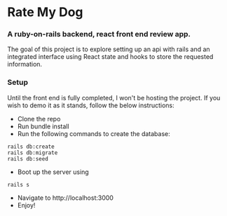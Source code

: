 # Rate My Dog

### A ruby-on-rails backend, react front end review app.

The goal of this project is to explore setting up an api with rails and an integrated interface using React state and hooks to store the requested information.

### Setup

Until the front end is fully completed, I won't be hosting the project. If you wish to demo it as it stands, follow the below instructions:

- Clone the repo
- Run bundle install
- Run the following commands to create the database:
```
rails db:create
rails db:migrate
rails db:seed
```
- Boot up the server using
```
rails s
```
- Navigate to http://localhost:3000
- Enjoy!
